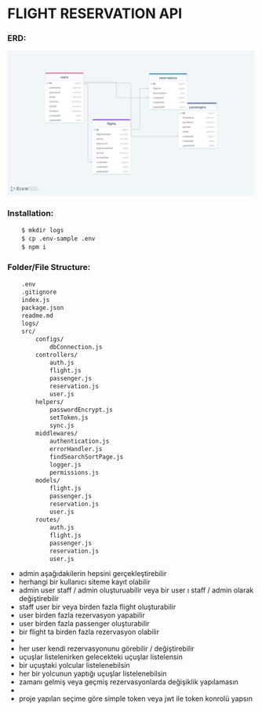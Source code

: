 # FLIGHT RESERVATION API

### ERD:

![ERD](./erdFlightAPI.png)

### Installation:
```sh
    $ mkdir logs
    $ cp .env-sample .env
    $ npm i
```

### Folder/File Structure:

```
    .env
    .gitignore
    index.js
    package.json
    readme.md
    logs/
    src/
        configs/
            dbConnection.js
        controllers/
            auth.js
            flight.js
            passenger.js
            reservation.js
            user.js
        helpers/
            passwordEncrypt.js
            setToken.js
            sync.js
        middlewares/
            authentication.js
            errorHandler.js
            findSearchSortPage.js
            logger.js
            permissions.js
        models/
            flight.js
            passenger.js
            reservation.js
            user.js
        routes/
            auth.js
            flight.js
            passenger.js
            reservation.js
            user.js
```


* admin aşağıdakilerin hepsini gerçekleştirebilir
* herhangi bir kullanıcı siteme kayıt olabilir 
* admin user staff /  admin oluşturuabilir veya bir user ı staff / admin  olarak değiştirebilir
* staff user bir veya birden fazla flight oluşturabilir
* user birden fazla rezervasyon yapabilir
* user birden fazla passenger oluşturabilir
* bir flight ta birden fazla rezervasyon olabilir
*
* her user kendi rezervasyonunu görebilir / değiştirebilir
* uçuşlar listelenirken gelecekteki uçuşlar listelensin
* bir uçuştaki yolcular listelenebilsin
* her bir yolcunun yaptığı uçuşlar listelenebilsin
* zamanı gelmiş veya geçmiş rezervasyonlarda değişiklik  yapılamasın
* 
* proje yapılan seçime göre simple token veya  jwt ile token konrolü yapsın

